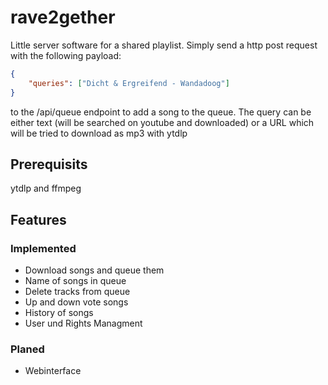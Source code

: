 # rave2gether

Little server software for a shared playlist.
Simply send a http post request with the following payload:

``` json
{
    "queries": ["Dicht & Ergreifend - Wandadoog"]
}
```

to the /api/queue endpoint to add a song to the queue.
The query can be either text (will be searched on youtube and downloaded) or a URL which will be tried to download as mp3 with ytdlp

## Prerequisits

ytdlp and ffmpeg

## Features

### Implemented

- Download songs and queue them
- Name of songs in queue
- Delete tracks from queue
- Up and down vote songs
- History of songs
- User und Rights Managment

### Planed

- Webinterface
